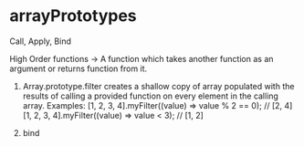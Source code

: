 # arrayPrototypes

Call, Apply, Bind

High Order functions -> A function which takes another function as an argument or returns function from it.

1. Array.prototype.filter creates a shallow copy of array populated with the results of calling a provided function on every element in the calling array.
Examples:
[1, 2, 3, 4].myFilter((value) => value % 2 == 0); // [2, 4]
[1, 2, 3, 4].myFilter((value) => value < 3); // [1, 2]

2. bind